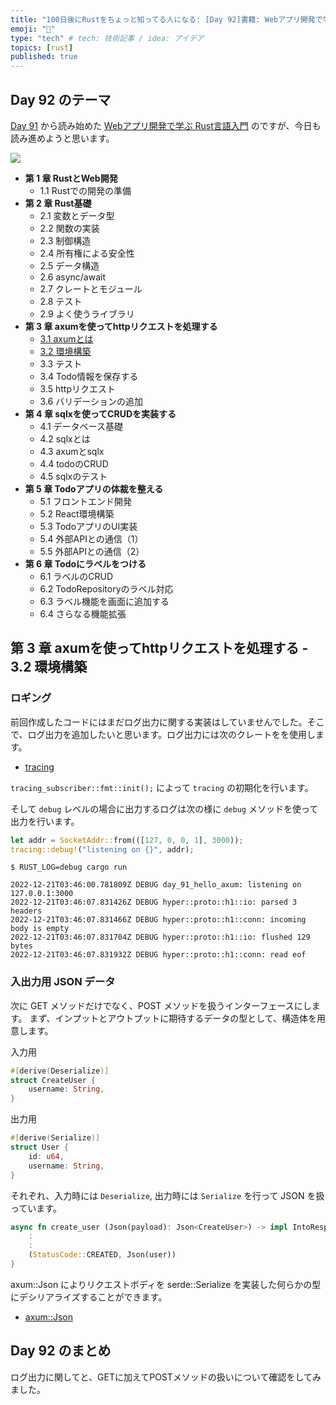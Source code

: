 ```yaml
---
title: "100日後にRustをちょっと知ってる人になる: [Day 92]書籍: Webアプリ開発で学ぶRust言語入門 その2"
emoji: "🦀"
type: "tech" # tech: 技術記事 / idea: アイデア
topics: [rust]
published: true
---
```

## Day 92 のテーマ

[Day 91](https://zenn.dev/shinyay/articles/hello-rust-day091) から読み始めた [Webアプリ開発で学ぶ Rust言語入門](shuwasystem.co.jp/book/9784798067315.html) のですが、今日も読み進めようと思います。

![](https://storage.googleapis.com/zenn-user-upload/0abe692735b6-20221220.png)

- **第 1 章 RustとWeb開発**
  - 1.1 Rustでの開発の準備
- **第 2 章 Rust基礎**
  - 2.1 変数とデータ型
  - 2.2 関数の実装
  - 2.3 制御構造
  - 2.4 所有権による安全性
  - 2.5 データ構造
  - 2.6 async/await
  - 2.7 クレートとモジュール
  - 2.8 テスト
  - 2.9 よく使うライブラリ
- **第 3 章 axumを使ってhttpリクエストを処理する**
  - [3.1 axumとは](https://zenn.dev/shinyay/articles/hello-rust-day091#%E7%AC%AC-3-%E7%AB%A0-axum%E3%82%92%E4%BD%BF%E3%81%A3%E3%81%A6http%E3%83%AA%E3%82%AF%E3%82%A8%E3%82%B9%E3%83%88%E3%82%92%E5%87%A6%E7%90%86%E3%81%99%E3%82%8B---3.1-axum%E3%81%A8%E3%81%AF)
  - [3.2 環境構築](https://zenn.dev/shinyay/articles/hello-rust-day091#%E7%AC%AC-3-%E7%AB%A0-axum%E3%82%92%E4%BD%BF%E3%81%A3%E3%81%A6http%E3%83%AA%E3%82%AF%E3%82%A8%E3%82%B9%E3%83%88%E3%82%92%E5%87%A6%E7%90%86%E3%81%99%E3%82%8B---3.2-%E7%92%B0%E5%A2%83%E6%A7%8B%E7%AF%89)
  - 3.3 テスト
  - 3.4 Todo情報を保存する
  - 3.5 httpリクエスト
  - 3.6 バリデーションの追加
- **第 4 章 sqlxを使ってCRUDを実装する**
  - 4.1 データベース基礎
  - 4.2 sqlxとは
  - 4.3 axumとsqlx
  - 4.4 todoのCRUD
  - 4.5 sqlxのテスト
- **第 5 章 Todoアプリの体裁を整える**
  - 5.1 フロントエンド開発
  - 5.2 React環境構築
  - 5.3 TodoアプリのUI実装
  - 5.4 外部APIとの通信（1）
  - 5.5 外部APIとの通信（2）
- **第 6 章 Todoにラベルをつける**
  - 6.1 ラベルのCRUD
  - 6.2 TodoRepositoryのラベル対応
  - 6.3 ラベル機能を画面に追加する
  - 6.4 さらなる機能拡張

## 第 3 章 axumを使ってhttpリクエストを処理する - 3.2 環境構築

### ロギング

前回作成したコードにはまだログ出力に関する実装はしていませんでした。そこで、ログ出力を追加したいと思います。ログ出力には次のクレートをを使用します。

- [tracing](https://crates.io/crates/tracing)

`tracing_subscriber::fmt::init();` によって `tracing` の初期化を行います。

そして `debug` レベルの場合に出力するログは次の様に `debug` メソッドを使って出力を行います。

```rust
let addr = SocketAddr::from(([127, 0, 0, 1], 3000));
tracing::debug!("listening on {}", addr);
```

```shell
$ RUST_LOG=debug cargo run

2022-12-21T03:46:00.781809Z DEBUG day_91_hello_axum: listening on 127.0.0.1:3000
2022-12-21T03:46:07.831426Z DEBUG hyper::proto::h1::io: parsed 3 headers
2022-12-21T03:46:07.831466Z DEBUG hyper::proto::h1::conn: incoming body is empty
2022-12-21T03:46:07.831704Z DEBUG hyper::proto::h1::io: flushed 129 bytes
2022-12-21T03:46:07.831932Z DEBUG hyper::proto::h1::conn: read eof
```

### 入出力用 JSON データ

次に GET メソッドだけでなく、POST メソッドを扱うインターフェースにします。
まず、インプットとアウトプットに期待するデータの型として、構造体を用意します。

入力用

```rust
#[derive(Deserialize)]
struct CreateUser {
    username: String,
}
```

出力用

```rust
#[derive(Serialize)]
struct User {
    id: u64,
    username: String,
}
```

それぞれ、入力時には `Deserialize`, 出力時には `Serialize` を行って JSON を扱っています。

```rust
async fn create_user (Json(payload): Json<CreateUser>) -> impl IntoResponse {
    :
    :
    (StatusCode::CREATED, Json(user))
}
```

axum::Json によりリクエストボディを serde::Serialize を実装した何らかの型にデシリアライズすることができます。

- [axum::Json](https://docs.rs/axum/0.2.3/axum/struct.Json.html)

## Day 92 のまとめ

ログ出力に関してと、GETに加えてPOSTメソッドの扱いについて確認をしてみました。
